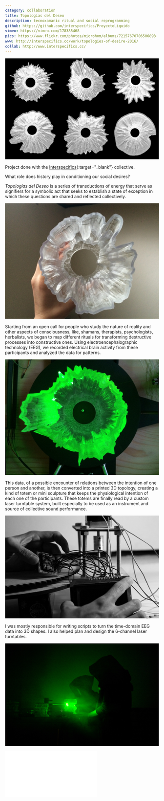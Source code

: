 ```yaml
---
category: collaboration
title: Topologías del Deseo
description: tecnoxamanic ritual and social reprogramming
github: https://github.com/interspecifics/ProyectoLiquido
vimeo: https://vimeo.com/178385468
pics: https://www.flickr.com/photos/microhom/albums/72157670706506893
www: http://interspecifics.cc/work/topologies-of-desire-2016/
collab: http://www.interspecifics.cc/
---
```

![](/assets/projects/topologias-del-deseo/topologia04.jpg)

Project done with the [Interspecifics](http://www.interspecifics.cc/){:target="_blank"} collective.

What role does history play in conditioning our social desires?

*Topologías del Deseo* is a series of transductions of energy that serve as signifiers for a symbolic act that seeks to establish a state of exception in which these questions are shared and reflected collectively.

![](/assets/projects/topologias-del-deseo/topologia01.jpg)

Starting from an open call for people who study the nature of reality and other aspects of consciousness, like, shamans, therapists, psychologists, herbalists, we began to map different rituals for transforming destructive processes into constructive ones. Using electroencephalographic technology (EEG), we recorded electrical brain activity from these participants and analyzed the data for patterns.

![](/assets/projects/topologias-del-deseo/topologia00.jpg)

This data, of a possible encounter of relations between the intention of one person and another, is then converted into a printed 3D topology, creating a kind of totem or mini sculpture that keeps the physiological intention of each one of the participants. These totems are finally read by a custom laser turntable system, built especially to be used as an instrument and source of collective sound performance.

![](/assets/projects/topologias-del-deseo/topologia02.jpg)

I was mostly responsible for writing scripts to turn the time-domain EEG data into 3D shapes. I also helped plan and design the 6-channel laser turntables.

![](/assets/projects/topologias-del-deseo/topologia03.jpg)


<div class="video-wrapper video-wrapper-16x9">
    <iframe src="//player.vimeo.com/video/178385468?title=0&amp;byline=0&amp;portrait=0&amp;color=ff0179" frameborder="0" webkitallowfullscreen="" mozallowfullscreen="" allowfullscreen=""></iframe>
</div>
